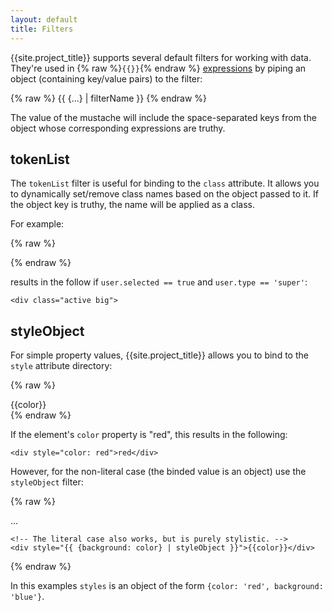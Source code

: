 ```yaml
---
layout: default
title: Filters
---
```


{{site.project_title}} supports several default filters for working with data. They're used in {% raw %}`{{}}`{% endraw %} [expressions](/docs/polymer/filters.html) by piping an object (containing key/value pairs) to the filter:

{% raw %}
    {{ {...} | filterName }}
{% endraw %}

The value of the mustache will include the space-separated keys from the object whose corresponding expressions are truthy.

## tokenList

The `tokenList` filter is useful for binding to the `class` attribute. It allows you
to dynamically set/remove class names based on the object passed to it. If the object
key is truthy, the name will be applied as a class. 

For example:

{% raw %}
    <div class="{{ {active: user.selected, big: user.type == 'super'} | tokenList }}"> 
{% endraw %}

results in the follow if `user.selected == true` and `user.type == 'super'`:

    <div class="active big"> 

## styleObject

For simple property values, {{site.project_title}} allows you to bind to the `style`
attribute directory:

{% raw %}
    <div style="{{color: color}}">{{color}}</div>
{% endraw %}

If the element's `color` property is "red", this results in the following:

    <div style="color: red">red</div>

However, for the non-literal case (the binded value is an object) use the `styleObject` filter:

{% raw %}
    <div style="{{styles | styleObject}}">...</div>

    <!-- The literal case also works, but is purely stylistic. -->
    <div style="{{ {background: color} | styleObject }}">{{color}}</div>
{% endraw %}

In this examples `styles` is an object of the form `{color: 'red', background: 'blue'}`.
